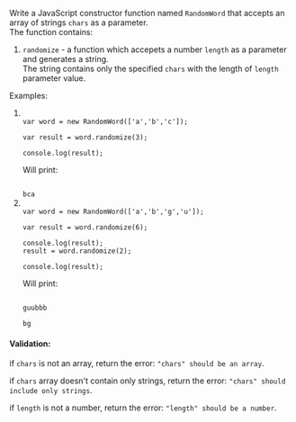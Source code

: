 Write a JavaScript constructor function named <code>RandomWord</code> that accepts an array of strings <code>chars</code> as a parameter.<br>
The function contains:<br>
<ol>
<li><code>randomize</code> - a function which accepets a number <code>length</code> as a parameter and generates a string.<br> The string contains only the specified <code>chars</code> with the length of <code>length</code> parameter value.
</li>
</ol>
Examples:
<ol>
<li>
<code>
var word = new RandomWord(['a','b','c']);<br>
var result = word.randomize(3);<br>
console.log(result);
</code>
<p>Will print:</p>
<code>
bca
</code>
</li>
<li>
<code>
var word = new RandomWord(['a','b','g','u']);<br>
var result = word.randomize(6);<br>
console.log(result);
result = word.randomize(2);<br>
console.log(result);
</code>
<p>Will print:</p>
<code>
guubbb<br>
bg
</code>
</li>
</ol>
<h4>Validation:</h4>
<p>if <code>chars</code> is not an array, return the error: <code>"chars" should be an array</code>.</p>
<p>if <code>chars</code> array doesn't contain only strings, return the error: <code>"chars" should include only strings</code>.</p>
<p>if <code>length</code> is not a number, return the error: <code>"length" should be a number</code>.</p>